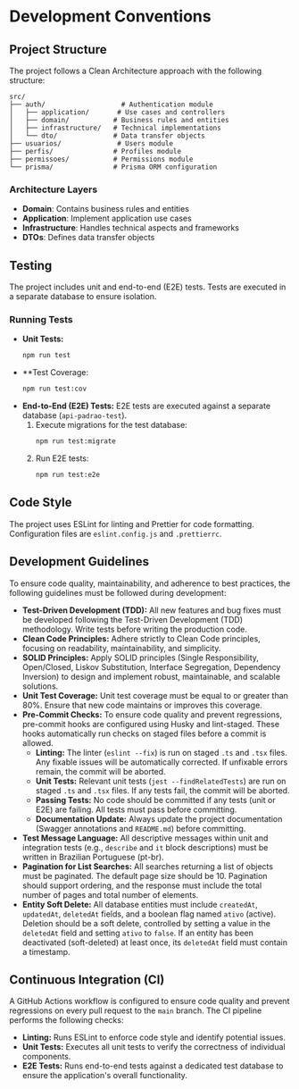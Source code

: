 # Development Conventions

## Project Structure

The project follows a Clean Architecture approach with the following structure:

```
src/
├── auth/                   # Authentication module
│   ├── application/       # Use cases and controllers
│   ├── domain/           # Business rules and entities
│   ├── infrastructure/   # Technical implementations
│   └── dto/              # Data transfer objects
├── usuarios/              # Users module
├── perfis/               # Profiles module
├── permissoes/           # Permissions module
└── prisma/               # Prisma ORM configuration
```

### Architecture Layers

*   **Domain**: Contains business rules and entities
*   **Application**: Implement application use cases
*   **Infrastructure**: Handles technical aspects and frameworks
*   **DTOs**: Defines data transfer objects

## Testing

The project includes unit and end-to-end (E2E) tests. Tests are executed in a separate database to ensure isolation.

### Running Tests

*   **Unit Tests:**
    ```bash
    npm run test
    ```
*   **Test Coverage:
    ```bash
    npm run test:cov
    ```
*   **End-to-End (E2E) Tests:**
    E2E tests are executed against a separate database (`api-padrao-test`).
    1.  Execute migrations for the test database:
        ```bash
        npm run test:migrate
        ```
    2.  Run E2E tests:
        ```bash
        npm run test:e2e
        ```

## Code Style

The project uses ESLint for linting and Prettier for code formatting. Configuration files are `eslint.config.js` and `.prettierrc`.

## Development Guidelines

To ensure code quality, maintainability, and adherence to best practices, the following guidelines must be followed during development:

*   **Test-Driven Development (TDD):** All new features and bug fixes must be developed following the Test-Driven Development (TDD) methodology. Write tests before writing the production code.
*   **Clean Code Principles:** Adhere strictly to Clean Code principles, focusing on readability, maintainability, and simplicity.
*   **SOLID Principles:** Apply SOLID principles (Single Responsibility, Open/Closed, Liskov Substitution, Interface Segregation, Dependency Inversion) to design and implement robust, maintainable, and scalable solutions.
*   **Unit Test Coverage:** Unit test coverage must be equal to or greater than 80%. Ensure that new code maintains or improves this coverage.
*   **Pre-Commit Checks:**
    To ensure code quality and prevent regressions, pre-commit hooks are configured using Husky and lint-staged. These hooks automatically run checks on staged files before a commit is allowed.
    *   **Linting:** The linter (`eslint --fix`) is run on staged `.ts` and `.tsx` files. Any fixable issues will be automatically corrected. If unfixable errors remain, the commit will be aborted.
    *   **Unit Tests:** Relevant unit tests (`jest --findRelatedTests`) are run on staged `.ts` and `.tsx` files. If any tests fail, the commit will be aborted.
    *   **Passing Tests:** No code should be committed if any tests (unit or E2E) are failing. All tests must pass before committing.
    *   **Documentation Update:** Always update the project documentation (Swagger annotations and `README.md`) before committing.
*   **Test Message Language:** All descriptive messages within unit and integration tests (e.g., `describe` and `it` block descriptions) must be written in Brazilian Portuguese (pt-br).
*   **Pagination for List Searches:** All searches returning a list of objects must be paginated. The default page size should be 10. Pagination should support ordering, and the response must include the total number of pages and total number of elements.
*   **Entity Soft Delete:** All database entities must include `createdAt`, `updatedAt`, `deletedAt` fields, and a boolean flag named `ativo` (active). Deletion should be a soft delete, controlled by setting a value in the `deletedAt` field and setting `ativo` to `false`. If an entity has been deactivated (soft-deleted) at least once, its `deletedAt` field must contain a timestamp.

## Continuous Integration (CI)

A GitHub Actions workflow is configured to ensure code quality and prevent regressions on every pull request to the `main` branch. The CI pipeline performs the following checks:

*   **Linting:** Runs ESLint to enforce code style and identify potential issues.
*   **Unit Tests:** Executes all unit tests to verify the correctness of individual components.
*   **E2E Tests:** Runs end-to-end tests against a dedicated test database to ensure the application's overall functionality.

